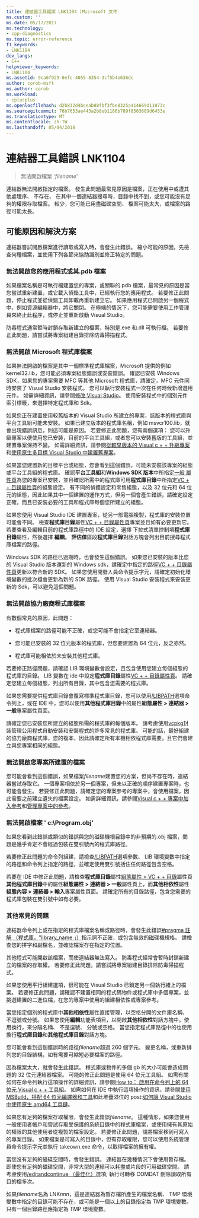 ```yaml
---
title: 連結器工具錯誤 LNK1104 |Microsoft 文件
ms.custom: ''
ms.date: 05/17/2017
ms.technology:
- cpp-diagnostics
ms.topic: error-reference
f1_keywords:
- LNK1104
dev_langs:
- C++
helpviewer_keywords:
- LNK1104
ms.assetid: 9ca6f929-0efc-4055-8354-3cf5b4e636dc
author: corob-msft
ms.author: corob
ms.workload:
- cplusplus
ms.openlocfilehash: d2b832d4bceab88fbf3fbe8325a414669d11073c
ms.sourcegitcommit: 76b7653ae443a2b8eb1186b789f8503609d6453e
ms.translationtype: MT
ms.contentlocale: zh-TW
ms.lasthandoff: 05/04/2018
---
```

# <a name="linker-tools-error-lnk1104"></a>連結器工具錯誤 LNK1104

> 無法開啟檔案 '*filename*'

連結器無法開啟指定的檔案。 發生此問題最常見原因是檔案，正在使用中或遭其他處理序、 不存在、 在其中一個連結器搜尋時，目錄中找不到，或您可能沒有足夠的權限存取檔案。 較少，您可能已用盡磁碟空間、 檔案可能太大，或檔案的路徑可能太長。

## <a name="possible-causes-and-solutions"></a>可能原因和解決方案

連結器嘗試開啟檔案進行讀取或寫入時，會發生此錯誤。 縮小可能的原因，先檢查何種檔案，並使用下列各節來協助識別並修正特定的問題。

### <a name="cannot-open-your-app-or-its-pdb-file"></a>無法開啟您的應用程式或其.pdb 檔案

如果檔案名稱是可執行檔建置您的專案，或關聯的.pdb 檔案，最常見的原因是當您嘗試重新建置，或它載入偵錯工具中，已經執行您的應用程式。 若要修正此問題，停止程式並從偵錯工具卸載再重新建立它。 如果應用程式已開啟另一個程式中，例如資源編輯器中，將它關閉。 在極端的情況下，您可能需要使用工作管理員來終止此程序，或停止並重新啟動 Visual Studio。

防毒程式通常暫時封鎖存取新建立的檔案，特別是.exe 和.dll 可執行檔。 若要修正此問題，請嘗試將專案組建目錄排除防毒掃描程式。

### <a name="cannot-open-a-microsoft-library-file"></a>無法開啟 Microsoft 程式庫檔案

如果無法開啟的檔案是其中一個標準程式庫檔案，Microsoft 提供的例如 kernel32.lib，您可能必須專案組態錯誤或安裝錯誤。 確認已安裝 Windows SDK，如果您的專案需要 MFC 等其他 Microsoft 程式庫，請確定，MFC 元件同時安裝了 Visual Studio 安裝程式。 您可以執行安裝程式一次在任何時候新增選用元件。 如需詳細資訊，請參閱[修改 Visual Studio](/visualstudio/install/modify-visual-studio)。 使用安裝程式中的個別元件 索引標籤，來選擇特定程式庫和 Sdk。

如果您正在建置使用較舊版本的 Visual Studio 所建立的專案，該版本的程式庫與平台工具組可能未安裝。 如果已建立版本的程式庫名稱，例如 msvcr100.lib，就會出現錯誤訊息，則這可能是原因。 若要修正此問題，您有兩個選項： 您可以升級專案以便使用您已安裝，目前的平台工具組，或者您可以安裝舊版的工具組，並建置專案保持不變。 如需詳細資訊，請參閱[從較早版本的 Visual c + + 升級專案](../../porting/upgrading-projects-from-earlier-versions-of-visual-cpp.md)和[使用原生多目標 Visual Studio 中建置舊專案](../../porting/use-native-multi-targeting.md)。

如果當您建置新的目標平台或組態，您會看到這個錯誤，可能未安裝該專案的組態或平台工具組的程式庫。 確認**平台工具組**和**Windows SDK 版本**中所指定[一般 屬性頁](../../ide/general-property-page-project.md)為您的專案已安裝，並且確認所需中的程式庫可用**程式庫目錄**中所指定[VC + + 目錄屬性頁](../../ide/vcpp-directories-property-page.md)的組態設定。 有不同的偵錯設定和零售組態，以及 32 位元和 64 位元的組態，因此如果其中一個建置的運作方式，但另一個會產生錯誤，請確定設定正確，而且已安裝必要的工具和程式庫每個您所建立的組態。

如果您使用 Visual Studio IDE 建置專案，從另一部電腦複製，程式庫的安裝位置可能會不同。 檢查**程式庫目錄**屬性[VC + + 目錄屬性頁](../../ide/vcpp-directories-property-page.md)專案並且如有必要更新它。 若要查看及編輯目前的程式庫路徑中的 IDE 設定，選擇 下拉式清單控制項**程式庫目錄**屬性，然後選擇 **編輯**。 **評估值**區段**程式庫目錄**對話方塊會列出目前搜尋程式庫檔案的路徑。

Windows SDK 的路徑已過期時，也會發生這個錯誤。 如果您已安裝的版本比您的 Visual Studio 版本還新的 Windows sdk，請確定中指定的路徑[VC + + 目錄屬性頁](../../ide/vcpp-directories-property-page.md)更新以符合新的 SDK。 如果您使用開發人員命令提示字元，請確定初始化環境變數的批次檔會更新為新的 SDK 路徑。 使用 Visual Studio 安裝程式來安裝更新的 Sdk，可以避免這個問題。

### <a name="cannot-open-a-third-party-library-file"></a>無法開啟協力廠商程式庫檔案

有數個常見的原因，此問題：

- 程式庫檔案的路徑可能不正確，或您可能不會指定它至連結器。

- 您可能已安裝的 32 位元版本的程式庫，但您要建置為 64 位元，反之亦然。

- 程式庫可能相依於未安裝其他程式庫。

若要修正路徑問題，請確認 LIB 環境變數會設定，且包含使用您建立每個組態的程式庫的目錄。 LIB 變數在 ide 中設定**程式庫目錄**屬性[VC + + 目錄屬性頁](../../ide/vcpp-directories-property-page.md)。 請確定您建立每個組態，列出所有目錄，其中包含您需要的程式庫。

如果您需要提供程式庫目錄會覆寫標準程式庫目錄，您可以使用[/LIBPATH](../../build/reference/libpath-additional-libpath.md)選項命令列上，或在 IDE 中，您可以使用**其他程式庫目錄**中的屬性**組態屬性 > 連結器 > 一般**專案屬性頁面。

請確定您已安裝您所建立的組態所需的程式庫的每個版本。 請考慮使用[vcpkg](../../vcpkg.md)封裝管理公用程式自動安裝和安裝程式的許多常見的程式庫。 可能的話，最好組建的協力廠商程式庫，您的複本，因此請確定所有本機相依程式庫需要，且它們會建立與您專案相同的組態。

### <a name="cannot-open-a-file-built-by-your-project"></a>無法開啟您專案所建置的檔案

您可能會看到這個錯誤，如果檔案*filename*建置您的方案，但尚不存在時，連結器嘗試存取它。 一個專案相依於另一個專案，但未以正確的順序建置專案時，也可能會發生。 若要修正此問題，請確定您的專案參考的專案中，會使用檔案，因此需要之前建立遺失的檔案設定。 如需詳細資訊，請參閱[Visual c + + 專案中加入參考](../../ide/adding-references-in-visual-cpp-projects.md)和[管理專案中的參考](/visualstudio/ide/managing-references-in-a-project)。

### <a name="cannot-open-file-cprogramobj"></a>無法開啟檔案 ' c:\\Program.obj'

如果您看到此錯誤或類似的錯誤與您的磁碟機根目錄中的非預期的.obj 檔案，問題是幾乎肯定不會經過包裝在雙引號內的程式庫路徑。

若要修正此問題的命令列組建，請檢查[/LIBPATH](../../build/reference/libpath-additional-libpath.md)選項參數、 LIB 環境變數中指定的路徑和命令列上指定的路徑，並確定使用雙引號括住任何路徑包含空格。

若要在 IDE 中修正此問題，請檢查**程式庫目錄**屬性[組態屬性 > VC + + 目錄](../../ide/vcpp-directories-property-page.md)屬性頁**其他程式庫目錄**中的屬性**組態屬性 > 連結器 > 一般**屬性頁上，而**其他相依性**屬性**組態內容 > 連結器 > 輸入**專案屬性頁面。 請確定所有的目錄路徑，包含您需要的程式庫包裝在雙引號中如有必要。

### <a name="other-common-issues"></a>其他常見的問題

連結器命令列上或在指定的程式庫檔案名稱或路徑時，會發生此錯誤[#pragma 註解 （程式庫，"library_name 」）](../../preprocessor/comment-c-cpp.md)指示詞不正確，或包含無效的磁碟機規格。 請檢查您的拼字和副檔名，並確認檔案存在指定的位置。

其他程式可能開啟該檔案，而使連結器無法寫入。 防毒程式經常會暫時封鎖新建立的檔案的存取權。 若要修正此問題，請嘗試將專案組建目錄排除防毒掃描程式。

如果您使用平行組建選項，很可能在 Visual Studio 已鎖定另一個執行緒上的檔案。 若要修正此問題，請確認不建置相同的程式碼物件或程式庫中多個專案，並挑選建置的二進位檔，在您的專案中使用的組建相依性或專案參考。

當您指定個別的程式庫中**其他相依性**屬性直接管理，以空格分開的文件庫名稱、 不逗號或分號。 如果您使用**編輯**功能表項目，以開啟**其他相依性**對話方塊中，使用換行，來分隔名稱、 不是逗號、 分號或空格。 當您指定程式庫路徑中的也使用換行**程式庫目錄**和**其他程式庫目錄**對話方塊。

您可能會看到這個錯誤時的路徑*filename*超過 260 個字元。 變更名稱，或重新排列您的目錄結構，如有需要可縮短必要檔案的路徑。

因為檔案太大，就會發生此錯誤。 程式庫或物件的多個 gb 的大小可能會造成問題的 32 位元連結器檔案。 可能的修正此問題是使用 64 位元工具組。 如需有關如何在命令列執行這項操作的詳細資訊，請參閱[How to： 啟用在命令列上的 64 位元 Visual c + + 工具組](../../build/how-to-enable-a-64-bit-visual-cpp-toolset-on-the-command-line.md)。 如需如何在 IDE 中執行這項操作的資訊，請參閱[使用 MSBuild，搭配 64 位元編譯器和工具](../../build/walkthrough-using-msbuild-to-create-a-visual-cpp-project.md#using-msbuild-to-build-your-project)和此堆疊溢位的 post:[如何讓 Visual Studio 中使用原生 amd64 工具鏈](http://stackoverflow.com/questions/19820718/how-to-make-visual-studio-use-the-native-amd64-toolchain/23793055)。

如果您有足夠的檔案存取權限，會發生此錯誤*filename*。 這種情形，如果您使用一般使用者帳戶和嘗試存取受保護的系統目錄中的程式庫檔案，或使用擁有其原始的權限的其他使用者從複製的檔案設定。 若要修正此問題，請將檔案移到可寫入的專案目錄。 如果檔案是可寫入的目錄中，但有存取權限，您可以使用系統管理員命令提示字元並執行 takeown.exe 命令，以取得檔案的擁有權。

當您沒有足夠的磁碟空間時，會發生錯誤。 連結器在幾種情況下會使用暫存檔。 即使您有足夠的磁碟空間，非常大型的連結可以耗盡或片段的可用磁碟空間。 請考慮使用[/editandcontinue （最佳化）](../../build/reference/opt-optimizations.md)選項; 執行可轉移 COMDAT 刪除讀取所有目的檔多次。

如果*filename*名為 LNK*nnn*，這是連結器為暫存檔所產生的檔案名稱、 TMP 環境變數中指定的目錄可能不存在，或可能是一個以上的目錄指定為 TMP 環境變數。 只有一個目錄路徑應指定為 TMP 環境變數。
